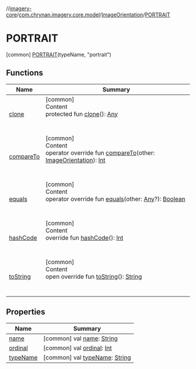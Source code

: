 //[imagery-core](../../../../index.md)/[com.chrynan.imagery.core.model](../../index.md)/[ImageOrientation](../index.md)/[PORTRAIT](index.md)



# PORTRAIT  
 [common] [PORTRAIT](index.md)(typeName, "portrait")  
   


## Functions  
  
|  Name |  Summary | 
|---|---|
| <a name="kotlin/Enum/clone/#/PointingToDeclaration/"></a>[clone](../-u-n-d-e-f-i-n-e-d/index.md#%5Bkotlin%2FEnum%2Fclone%2F%23%2FPointingToDeclaration%2F%5D%2FFunctions%2F-978021497)| <a name="kotlin/Enum/clone/#/PointingToDeclaration/"></a>[common]  <br>Content  <br>protected fun [clone](../-u-n-d-e-f-i-n-e-d/index.md#%5Bkotlin%2FEnum%2Fclone%2F%23%2FPointingToDeclaration%2F%5D%2FFunctions%2F-978021497)(): [Any](https://kotlinlang.org/api/latest/jvm/stdlib/kotlin/-any/index.html)  <br><br><br>|
| <a name="kotlin/Enum/compareTo/#com.chrynan.imagery.core.model.ImageOrientation/PointingToDeclaration/"></a>[compareTo](../-u-n-d-e-f-i-n-e-d/index.md#%5Bkotlin%2FEnum%2FcompareTo%2F%23com.chrynan.imagery.core.model.ImageOrientation%2FPointingToDeclaration%2F%5D%2FFunctions%2F-978021497)| <a name="kotlin/Enum/compareTo/#com.chrynan.imagery.core.model.ImageOrientation/PointingToDeclaration/"></a>[common]  <br>Content  <br>operator override fun [compareTo](../-u-n-d-e-f-i-n-e-d/index.md#%5Bkotlin%2FEnum%2FcompareTo%2F%23com.chrynan.imagery.core.model.ImageOrientation%2FPointingToDeclaration%2F%5D%2FFunctions%2F-978021497)(other: [ImageOrientation](../index.md)): [Int](https://kotlinlang.org/api/latest/jvm/stdlib/kotlin/-int/index.html)  <br><br><br>|
| <a name="kotlin/Enum/equals/#kotlin.Any?/PointingToDeclaration/"></a>[equals](../-u-n-d-e-f-i-n-e-d/index.md#%5Bkotlin%2FEnum%2Fequals%2F%23kotlin.Any%3F%2FPointingToDeclaration%2F%5D%2FFunctions%2F-978021497)| <a name="kotlin/Enum/equals/#kotlin.Any?/PointingToDeclaration/"></a>[common]  <br>Content  <br>operator override fun [equals](../-u-n-d-e-f-i-n-e-d/index.md#%5Bkotlin%2FEnum%2Fequals%2F%23kotlin.Any%3F%2FPointingToDeclaration%2F%5D%2FFunctions%2F-978021497)(other: [Any](https://kotlinlang.org/api/latest/jvm/stdlib/kotlin/-any/index.html)?): [Boolean](https://kotlinlang.org/api/latest/jvm/stdlib/kotlin/-boolean/index.html)  <br><br><br>|
| <a name="kotlin/Enum/hashCode/#/PointingToDeclaration/"></a>[hashCode](../-u-n-d-e-f-i-n-e-d/index.md#%5Bkotlin%2FEnum%2FhashCode%2F%23%2FPointingToDeclaration%2F%5D%2FFunctions%2F-978021497)| <a name="kotlin/Enum/hashCode/#/PointingToDeclaration/"></a>[common]  <br>Content  <br>override fun [hashCode](../-u-n-d-e-f-i-n-e-d/index.md#%5Bkotlin%2FEnum%2FhashCode%2F%23%2FPointingToDeclaration%2F%5D%2FFunctions%2F-978021497)(): [Int](https://kotlinlang.org/api/latest/jvm/stdlib/kotlin/-int/index.html)  <br><br><br>|
| <a name="kotlin/Enum/toString/#/PointingToDeclaration/"></a>[toString](../-u-n-d-e-f-i-n-e-d/index.md#%5Bkotlin%2FEnum%2FtoString%2F%23%2FPointingToDeclaration%2F%5D%2FFunctions%2F-978021497)| <a name="kotlin/Enum/toString/#/PointingToDeclaration/"></a>[common]  <br>Content  <br>open override fun [toString](../-u-n-d-e-f-i-n-e-d/index.md#%5Bkotlin%2FEnum%2FtoString%2F%23%2FPointingToDeclaration%2F%5D%2FFunctions%2F-978021497)(): [String](https://kotlinlang.org/api/latest/jvm/stdlib/kotlin/-string/index.html)  <br><br><br>|


## Properties  
  
|  Name |  Summary | 
|---|---|
| <a name="com.chrynan.imagery.core.model/ImageOrientation.PORTRAIT/name/#/PointingToDeclaration/"></a>[name](name.md)| <a name="com.chrynan.imagery.core.model/ImageOrientation.PORTRAIT/name/#/PointingToDeclaration/"></a> [common] val [name](name.md): [String](https://kotlinlang.org/api/latest/jvm/stdlib/kotlin/-string/index.html)   <br>|
| <a name="com.chrynan.imagery.core.model/ImageOrientation.PORTRAIT/ordinal/#/PointingToDeclaration/"></a>[ordinal](ordinal.md)| <a name="com.chrynan.imagery.core.model/ImageOrientation.PORTRAIT/ordinal/#/PointingToDeclaration/"></a> [common] val [ordinal](ordinal.md): [Int](https://kotlinlang.org/api/latest/jvm/stdlib/kotlin/-int/index.html)   <br>|
| <a name="com.chrynan.imagery.core.model/ImageOrientation.PORTRAIT/typeName/#/PointingToDeclaration/"></a>[typeName](type-name.md)| <a name="com.chrynan.imagery.core.model/ImageOrientation.PORTRAIT/typeName/#/PointingToDeclaration/"></a> [common] val [typeName](type-name.md): [String](https://kotlinlang.org/api/latest/jvm/stdlib/kotlin/-string/index.html)   <br>|

